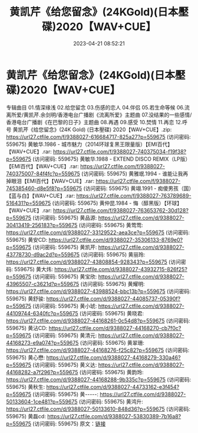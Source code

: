 ﻿---
title: 黄凯芹《给您留念》(24KGold)(日本壓碟)2020【WAV+CUE】
date: 2023-04-21 08:52:21
categories: WAV车载音乐、镜像
tags: 华语中文
---
# 黄凯芹《给您留念》(24KGold)(日本壓碟)2020【WAV+CUE】

专辑曲目
01.情深缘浅
02.给您留念
03.伤感的恋人
04.伴侣
05.若生命等候
06.流离所爱/黄凯芹.余剑明/香港电台广播剧《流离所爱》主题曲
07.没结果的一些感情/香港电台广播剧《在巴黎的日子》主题曲
08.再遇
09.感受
10.焚情
11.再恋
12.呼号
黄凯芹《给您留念》(24K Gold) (日本壓碟) 2020【WAV+CUE】.zip: https://url27.ctfile.com/f/9388027-616684717-825a27?p=559675
(访问密码: 559675)
黄敏华.1986 - 城市魅力（2014环球复黑王限量版）【EMI百代】【WAV+CUE】.rar: https://url27.ctfile.com/f/9388027-740375034-f19f38?p=559675
(访问密码: 559675)
黄敏华.1988 - EXTEND DISCO REMIX（LP版）【EMI百代】【WAV+CUE】.rar: https://url27.ctfile.com/f/9388027-740375007-84f4fc?p=559675
(访问密码: 559675)
黄雅珉.1994 - 谁能让我再掉眼泪【EMI百代】【WAV+CUE】.rar: https://url27.ctfile.com/f/9388027-745385460-d8e5f8?p=559675
(访问密码: 559675)
黄翊.1991 - 痴傻男孩（国）【蓝与白】【WAV+CUE】.rar: https://url27.ctfile.com/f/9388027-763789689-516431?p=559675
(访问密码: 559675)
黄仲昆.1984 - 悔（醇黑版）【环球】【WAV+CUE】.rar: https://url27.ctfile.com/f/9388027-763653762-30d128?p=559675
(访问密码: 559675)
黄品源: https://url27.ctfile.com/d/9388027-30413419-256183?p=559675
(访问密码: 559675)
黄莺莺: https://url27.ctfile.com/d/9388027-33129522-aea3ce?p=559675
(访问密码: 559675)
黄安CD: https://url27.ctfile.com/d/9388027-35306133-8769e0?p=559675
(访问密码: 559675)
黄凯芹: https://url27.ctfile.com/d/9388027-43778730-d9ac2d?p=559675
(访问密码: 559675)
黄丽玲: https://url27.ctfile.com/d/9388027-43808854-928343?p=559675
(访问密码: 559675)
黄大炜: https://url27.ctfile.com/d/9388027-43932715-826f25?p=559675
(访问密码: 559675)
黄宝欣: https://url27.ctfile.com/d/9388027-43965507-c3621d?p=559675
(访问密码: 559675)
黄耀明: https://url27.ctfile.com/d/9388027-43988524-bbc13b?p=559675
(访问密码: 559675)
黄舒骏: https://url27.ctfile.com/d/9388027-44085737-05390f?p=559675
(访问密码: 559675)
黄小琥: https://url27.ctfile.com/d/9388027-44109744-6340fc?p=559675
(访问密码: 559675)
黄晓君: https://url27.ctfile.com/d/9388027-44168261-0c54d8?p=559675
(访问密码: 559675)
黄沾CD: https://url27.ctfile.com/d/9388027-44168270-cb7f0c?p=559675
(访问密码: 559675)
黄清元: https://url27.ctfile.com/d/9388027-44168273-e9a074?p=559675
(访问密码: 559675)
黄翠珊: https://url27.ctfile.com/d/9388027-44168276-f25c82?p=559675
(访问密码: 559675)
黄心懋: https://url27.ctfile.com/d/9388027-44168279-330a46?p=559675
(访问密码: 559675)
黄义达: https://url27.ctfile.com/d/9388027-44168282-a7f296?p=559675
(访问密码: 559675)
黄韵玲: https://url27.ctfile.com/d/9388027-44168288-9b335c?p=559675
(访问密码: 559675)
黄秋生: https://url27.ctfile.com/d/9388027-44733162-e3f454?p=559675
(访问密码: 559675)
黄-----: https://url27.ctfile.com/d/9388027-50133604-1ce481?p=559675
(访问密码: 559675)
黄鸿升: https://url27.ctfile.com/d/9388027-50133610-848d36?p=559675
(访问密码: 559675)
黄磊cd: https://url27.ctfile.com/d/9388027-53830389-7b16a8?p=559675
(访问密码: 559675)
原文：[链接](https://blog.sina.com.cn/s/blog_1647c7e76010311jc.html)